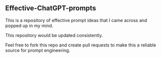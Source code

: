 ## Effective-ChatGPT-prompts
This is a repository of effective prompt ideas that I came across and popped up in my mind.

This repository would be updated consistently.

Feel free to fork this repo and create pull requests to make this a reliable source for prompt engineering.

